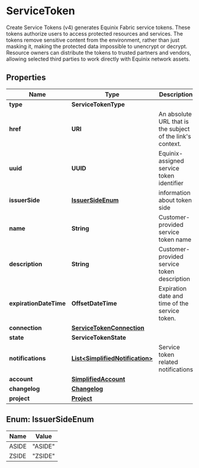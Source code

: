 

# ServiceToken

Create Service Tokens (v4) generates Equinix Fabric service tokens. These tokens authorize users to access protected resources and services. The tokens remove sensitive content from the environment, rather than just masking it, making the protected data impossible to unencrypt or decrypt. Resource owners can distribute the tokens to trusted partners and vendors, allowing selected third parties to work directly with Equinix network assets.

## Properties

| Name | Type | Description | Notes |
|------------ | ------------- | ------------- | -------------|
|**type** | **ServiceTokenType** |  |  [optional] |
|**href** | **URI** | An absolute URL that is the subject of the link&#39;s context. |  [optional] [readonly] |
|**uuid** | **UUID** | Equinix-assigned service token identifier |  [optional] |
|**issuerSide** | [**IssuerSideEnum**](#IssuerSideEnum) | information about token side |  [optional] |
|**name** | **String** | Customer-provided service token name |  [optional] |
|**description** | **String** | Customer-provided service token description |  [optional] |
|**expirationDateTime** | **OffsetDateTime** | Expiration date and time of the service token. |  [optional] |
|**connection** | [**ServiceTokenConnection**](ServiceTokenConnection.md) |  |  [optional] |
|**state** | **ServiceTokenState** |  |  [optional] |
|**notifications** | [**List&lt;SimplifiedNotification&gt;**](SimplifiedNotification.md) | Service token related notifications |  [optional] |
|**account** | [**SimplifiedAccount**](SimplifiedAccount.md) |  |  [optional] |
|**changelog** | [**Changelog**](Changelog.md) |  |  [optional] |
|**project** | [**Project**](Project.md) |  |  [optional] |



## Enum: IssuerSideEnum

| Name | Value |
|---- | -----|
| ASIDE | &quot;ASIDE&quot; |
| ZSIDE | &quot;ZSIDE&quot; |




